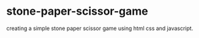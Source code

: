 # stone-paper-scissor-game
creating a simple stone paper scissor game using html css and javascript.

